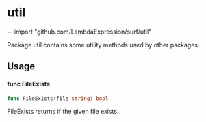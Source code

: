 # util
--
    import "github.com/LambdaExpression/surf/util"

Package util contains some utility methods used by other packages.

## Usage

#### func  FileExists

```go
func FileExists(file string) bool
```
FileExists returns if the given file exists.
